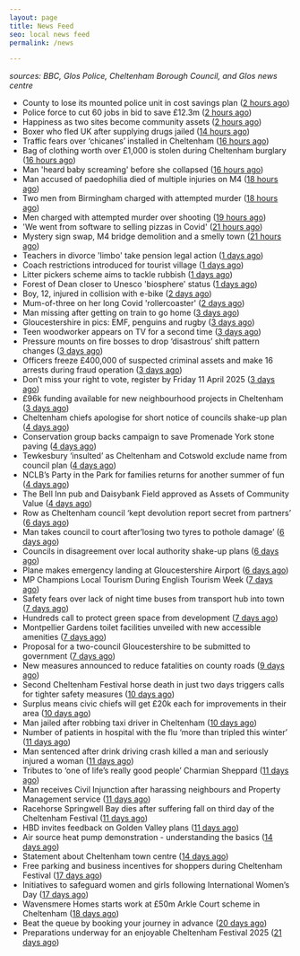 ```yaml
---
layout: page
title: News Feed
seo: local news feed
permalink: /news

---
```


_sources: BBC, Glos Police, Cheltenham Borough Council, and Glos news centre_

<!-- news_marker starts -->
- County to lose its mounted police unit in cost savings plan ([2 hours ago](https://gloucesternewscentre.co.uk/county-to-lose-its-mounted-police-unit-in-cost-savings-plan/))
- Police force to cut 60 jobs in bid to save £12.3m ([2 hours ago](https://www.bbc.com/news/articles/c3vw4q9v39yo))
- Happiness as two sites become community assets ([2 hours ago](https://www.bbc.com/news/articles/c3e4k19l8ndo))
- Boxer who fled UK after supplying drugs jailed ([14 hours ago](https://www.bbc.com/news/articles/c981z4p3kzgo))
- Traffic fears over ‘chicanes’ installed in Cheltenham ([16 hours ago](https://gloucesternewscentre.co.uk/traffic-fears-over-chicanes-installed-in-cheltenham/))
- Bag of clothing worth over £1,000 is stolen during Cheltenham burglary ([16 hours ago](https://gloucesternewscentre.co.uk/bag-of-clothing-worth-over-1000-is-stolen-during-cheltenham-burglary/))
- Man 'heard baby screaming' before she collapsed ([16 hours ago](https://www.bbc.com/news/articles/clynmyed783o))
- Man accused of paedophilia died of multiple injuries on M4 ([18 hours ago](https://www.bbc.com/news/articles/crmj9mj080wo))
- Two men from Birmingham charged with attempted murder ([18 hours ago](https://gloucesternewscentre.co.uk/two-men-from-birmingham-charged-with-attempted-murder/))
- Men charged with attempted murder over shooting ([19 hours ago](https://www.bbc.com/news/articles/cvgpyg49z4no))
- 'We went from software to selling pizzas in Covid' ([21 hours ago](https://www.bbc.com/news/articles/c04zkepn45eo))
- Mystery sign swap, M4 bridge demolition and a smelly town ([21 hours ago](https://www.bbc.com/news/articles/c9q4rzn42v2o))
- Teachers in divorce 'limbo' take pension legal action ([1 days ago](https://www.bbc.com/news/articles/c5y08v0n2jyo))
- Coach restrictions introduced for tourist village ([1 days ago](https://www.bbc.com/news/articles/cvg5lnq371zo))
- Litter pickers scheme aims to tackle rubbish ([1 days ago](https://www.bbc.com/news/articles/cjd343r8xx4o))
- Forest of Dean closer to Unesco 'biosphere' status ([1 days ago](https://www.bbc.com/news/articles/c981697908jo))
- Boy, 12, injured in collision with e-bike ([2 days ago](https://www.bbc.com/news/articles/cx2ezez07ddo))
- Mum-of-three on her long Covid 'rollercoaster' ([2 days ago](https://www.bbc.com/news/articles/ckgdp65pvr4o))
- Man missing after getting on train to go home ([3 days ago](https://www.bbc.com/news/articles/c20dj8e74mzo))
- Gloucestershire in pics: EMF, penguins and rugby ([3 days ago](https://www.bbc.com/news/articles/c3rnyq7qg0ro))
- Teen woodworker appears on TV for a second time ([3 days ago](https://www.bbc.com/news/articles/cewkqpllw9jo))
- Pressure mounts on fire bosses to drop ‘disastrous’ shift pattern changes ([3 days ago](https://gloucesternewscentre.co.uk/pressure-mounts-on-fire-bosses-to-drop-disastrous-shift-pattern-changes/))
- Officers freeze £400,000 of suspected criminal assets and make 16 arrests during fraud operation ([3 days ago](https://gloucesternewscentre.co.uk/officers-freeze-400000-of-suspected-criminal-assets-and-make-16-arrests-during-fraud-operation/))
- Don’t miss your right to vote, register by Friday 11 April 2025 ([3 days ago](https://www.cheltenham.gov.uk/news/article/2999/dont_miss_your_right_to_vote_register_by_friday_11_april_2025))
- £96k funding available for new neighbourhood projects in Cheltenham ([3 days ago](https://www.cheltenham.gov.uk/news/article/2998/96k_funding_available_for_new_neighbourhood_projects_in_cheltenham))
- Cheltenham chiefs apologise for short notice of councils shake-up plan ([4 days ago](https://gloucesternewscentre.co.uk/cheltenham-chiefs-apologise-for-short-notice-of-councils-shake-up-plan/))
- Conservation group backs campaign to save Promenade York stone paving ([4 days ago](https://gloucesternewscentre.co.uk/conservation-group-backs-campaign-to-save-promenade-york-stone-paving/))
- Tewkesbury ‘insulted’ as Cheltenham and Cotswold exclude name from council plan ([4 days ago](https://gloucesternewscentre.co.uk/tewkesbury-insulted-as-cheltenham-and-cotswold-exclude-name-from-council-plan/))
- NCLB’s Party in the Park for families returns for another summer of fun ([4 days ago](https://www.cheltenham.gov.uk/news/article/2997/nclbs_party_in_the_park_for_families_returns_for_another_summer_of_fun))
- The Bell Inn pub and Daisybank Field approved as Assets of Community Value ([4 days ago](https://www.cheltenham.gov.uk/news/article/2996/the_bell_inn_pub_and_daisybank_field_approved_as_assets_of_community_value))
- Row as Cheltenham council ‘kept devolution report secret from partners’ ([6 days ago](https://gloucesternewscentre.co.uk/row-as-cheltenham-council-kept-devolution-report-secret-from-partners/))
- Man takes council to court after’losing two tyres to pothole damage’ ([6 days ago](https://gloucesternewscentre.co.uk/man-takes-council-to-court-afterlosing-two-tyres-to-pothole-damage/))
- Councils in disagreement over local authority shake-up plans ([6 days ago](https://gloucesternewscentre.co.uk/councils-in-disagreement-over-local-authority-shake-up-plans/))
- Plane makes emergency landing at Gloucestershire Airport ([6 days ago](https://gloucesternewscentre.co.uk/plane-makes-emergency-landing-at-gloucestershire-airport/))
- MP Champions Local Tourism During English Tourism Week ([7 days ago](https://gloucesternewscentre.co.uk/mp-champions-local-tourism-during-english-tourism-week/))
- Safety fears over lack of night time buses from transport hub into town ([7 days ago](https://gloucesternewscentre.co.uk/safety-fears-over-lack-of-night-time-buses-from-transport-hub-into-town/))
- Hundreds call to protect green space from development ([7 days ago](https://gloucesternewscentre.co.uk/hundreds-call-to-protect-green-space-from-development/))
- Montpellier Gardens toilet facilities unveiled with new accessible amenities ([7 days ago](https://www.cheltenham.gov.uk/news/article/2995/montpellier_gardens_toilet_facilities_unveiled_with_new_accessible_amenities))
- Proposal for a two-council Gloucestershire to be submitted to government ([7 days ago](https://www.cheltenham.gov.uk/news/article/2994/proposal_for_a_two-council_gloucestershire_to_be_submitted_to_government))
- New measures announced to reduce fatalities on county roads ([9 days ago](https://gloucesternewscentre.co.uk/new-measures-announced-to-reduce-fatalities-on-county-roads/))
- Second Cheltenham Festival horse death in just two days triggers calls for tighter safety measures ([10 days ago](https://gloucesternewscentre.co.uk/second-cheltenham-festival-horse-death-in-just-two-days-triggers-calls-for-tighter-safety-measures/))
- Surplus means civic chiefs will get £20k each for improvements in their area ([10 days ago](https://gloucesternewscentre.co.uk/surplus-means-civic-chiefs-will-get-20k-each-for-improvements-in-their-area/))
- Man jailed after robbing taxi driver in Cheltenham ([10 days ago](https://gloucesternewscentre.co.uk/man-jailed-after-robbing-taxi-driver-in-cheltenham/))
- Number of patients in hospital with the flu ‘more than tripled this winter’ ([11 days ago](https://gloucesternewscentre.co.uk/number-of-patients-in-hospital-with-the-flu-more-than-tripled-this-winter/))
- Man sentenced after drink driving crash killed a man and seriously injured a woman ([11 days ago](https://gloucesternewscentre.co.uk/man-sentenced-after-drink-driving-crash-killed-a-man-and-seriously-injured-a-woman/))
- Tributes to ‘one of life’s really good people’ Charmian Sheppard ([11 days ago](https://gloucesternewscentre.co.uk/tributes-to-one-of-lifes-really-good-people-charmian-sheppard/))
- Man receives Civil Injunction after harassing neighbours and Property Management service ([11 days ago](https://gloucesternewscentre.co.uk/man-receives-civil-injunction-after-harassing-neighbours-and-property-management-service/))
- Racehorse Springwell Bay dies after suffering fall on third day of the Cheltenham Festival ([11 days ago](https://gloucesternewscentre.co.uk/racehorse-springwell-bay-dies-after-suffering-fall-on-third-day-of-the-cheltenham-festival/))
- HBD invites feedback on Golden Valley plans ([11 days ago](https://www.cheltenham.gov.uk/news/article/2993/hbd_invites_feedback_on_golden_valley_plans))
- Air source heat pump demonstration - understanding the basics ([14 days ago](https://www.cheltenham.gov.uk/news/article/2992/air_source_heat_pump_demonstration_-_understanding_the_basics))
- Statement about Cheltenham town centre ([14 days ago](https://www.cheltenham.gov.uk/news/article/2991/statement_about_cheltenham_town_centre))
- Free parking and business incentives for shoppers during Cheltenham Festival ([17 days ago](https://www.cheltenham.gov.uk/news/article/2990/free_parking_and_business_incentives_for_shoppers_during_cheltenham_festival))
- Initiatives to safeguard women and girls following International Women’s Day ([17 days ago](https://www.cheltenham.gov.uk/news/article/2989/initiatives_to_safeguard_women_and_girls_following_international_womens_day))
- Wavensmere Homes starts work at £50m Arkle Court scheme in Cheltenham ([18 days ago](https://www.cheltenham.gov.uk/news/article/2988/wavensmere_homes_starts_work_at_50m_arkle_court_scheme_in_cheltenham))
- Beat the queue by booking your journey in advance ([20 days ago](https://www.cheltenham.gov.uk/news/article/2987/beat_the_queue_by_booking_your_journey_in_advance))
- Preparations underway for an enjoyable Cheltenham Festival 2025 ([21 days ago](https://www.cheltenham.gov.uk/news/article/2986/preparations_underway_for_an_enjoyable_cheltenham_festival_2025))

<!-- news_marker ends -->
